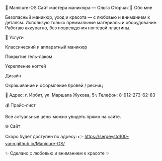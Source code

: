 💅 Manicure-OS
Сайт мастера маникюра — Ольга Сторчак
🌸 Обо мне

Безопасный маникюр, уход и красота — с любовью и вниманием к деталям.
Использую только премиальные материалы и оборудование.
Работаю аккуратно, без повреждения ногтевой пластины.

💎 Услуги

Классический и аппаратный маникюр

Покрытие гель-лаком

Укрепление ногтей

Дизайн

Окрашивание и оформление бровей / ресниц

📍 Адрес: г. Ирбит, ул. Маршала Жукова, 5
📞 Телефон: 8-912-273-62-83

💰 Прайс-лист

Все актуальные цены можно увидеть прямо на сайте.

🌐 Сайт

Скоро будет доступен по адресу:
👉 https://sergeysto100-vann.github.io/Manicure-OS/

✨ Сделано с любовью и вниманием к красоте ✨
